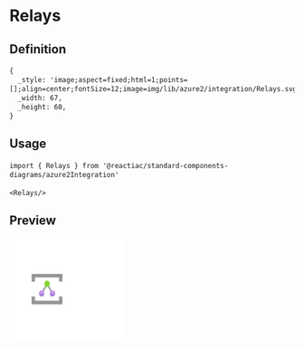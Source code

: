 # Relays

## Definition

```
{
  _style: 'image;aspect=fixed;html=1;points=[];align=center;fontSize=12;image=img/lib/azure2/integration/Relays.svg;strokeColor=none;',
  _width: 67,
  _height: 60,
}
```

## Usage

```
import { Relays } from '@reactiac/standard-components-diagrams/azure2Integration'

<Relays/>
```

## Preview

<img src="./relays.png" width="200"/>
